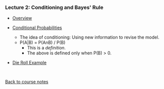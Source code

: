 
### Lecture 2: Conditioning and Bayes' Rule

* [Overview](https://www.youtube.com/watch?v=6E9S3PoeNV4)

* [Conditional Probabilities](https://www.youtube.com/watch?v=Ixse7rx8Vf0)
  * The idea of conditioning: Using new information to revise the model.
  * P(A|B) = P(AnB) / P(B)
    * This is a _definition_.
    * The above is defined only when P(B) > 0.

* [Die Roll Example](https://www.youtube.com/watch?v=snQLH-KzpLY)

<!--
* Solved Problems:
 * [1](), [2](), [3](), [4]().
 -->
<br>

[Back to course notes](../Course_Notes.md)
